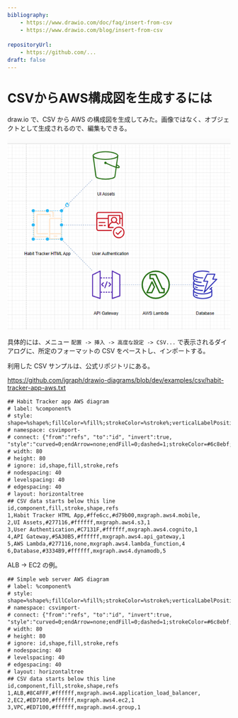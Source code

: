 ```yaml
---
bibliography: 
    - https://www.drawio.com/doc/faq/insert-from-csv
    - https://www.drawio.com/blog/insert-from-csv

repositoryUrl:
    - https://github.com/...
draft: false
---
```


# CSVからAWS構成図を生成するには

draw.io で、CSV から AWS の構成図を生成してみた。画像ではなく、オブジェクトとして生成されるので、編集もできる。

![Alt text](./images/diagram-from-csv-1.png)

具体的には、メニュー `配置 -> 挿入 -> 高度な設定 -> CSV...` で表示されるダイアログに、所定のフォーマットの CSV をペーストし、インポートする。

利用した CSV サンプルは、公式リポジトリにある。

https://github.com/jgraph/drawio-diagrams/blob/dev/examples/csv/habit-tracker-app-aws.txt

```Text
## Habit Tracker app AWS diagram
# label: %component%
# style: shape=%shape%;fillColor=%fill%;strokeColor=%stroke%;verticalLabelPosition=bottom;
# namespace: csvimport-
# connect: {"from":"refs", "to":"id", "invert":true, "style":"curved=0;endArrow=none;endFill=0;dashed=1;strokeColor=#6c8ebf;"}
# width: 80
# height: 80
# ignore: id,shape,fill,stroke,refs
# nodespacing: 40
# levelspacing: 40
# edgespacing: 40
# layout: horizontaltree
## CSV data starts below this line
id,component,fill,stroke,shape,refs
1,Habit Tracker HTML App,#ffe6cc,#d79b00,mxgraph.aws4.mobile,
2,UI Assets,#277116,#ffffff,mxgraph.aws4.s3,1
3,User Authentication,#C7131F,#ffffff,mxgraph.aws4.cognito,1
4,API Gateway,#5A30B5,#ffffff,mxgraph.aws4.api_gateway,1
5,AWS Lambda,#277116,none,mxgraph.aws4.lambda_function,4
6,Database,#3334B9,#ffffff,mxgraph.aws4.dynamodb,5
```

ALB -> EC2 の例。

```Text
## Simple web server AWS diagram
# label: %component%
# style: shape=%shape%;fillColor=%fill%;strokeColor=%stroke%;verticalLabelPosition=bottom;
# namespace: csvimport-
# connect: {"from":"refs", "to":"id", "invert":true, "style":"curved=0;endArrow=none;endFill=0;dashed=1;strokeColor=#6c8ebf;"}
# width: 80
# height: 80
# ignore: id,shape,fill,stroke,refs
# nodespacing: 40
# levelspacing: 40
# edgespacing: 40
# layout: horizontaltree
## CSV data starts below this line
id,component,fill,stroke,shape,refs
1,ALB,#8C4FFF,#ffffff,mxgraph.aws4.application_load_balancer,
2,EC2,#ED7100,#ffffff,mxgraph.aws4.ec2,1
3,VPC,#ED7100,#ffffff,mxgraph.aws4.group,1
```
